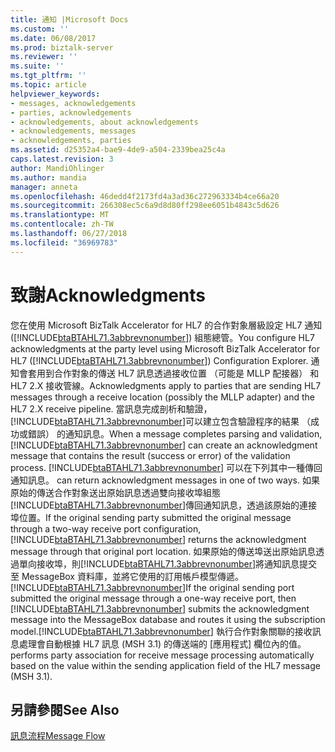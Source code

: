 ```yaml
---
title: 通知 |Microsoft Docs
ms.custom: ''
ms.date: 06/08/2017
ms.prod: biztalk-server
ms.reviewer: ''
ms.suite: ''
ms.tgt_pltfrm: ''
ms.topic: article
helpviewer_keywords:
- messages, acknowledgements
- parties, acknowledgements
- acknowledgements, about acknowledgements
- acknowledgements, messages
- acknowledgements, parties
ms.assetid: d25352a4-bae9-4de9-a504-2339bea25c4a
caps.latest.revision: 3
author: MandiOhlinger
ms.author: mandia
manager: anneta
ms.openlocfilehash: 46dedd4f2173fd4a3ad36c272963334b4ce66a20
ms.sourcegitcommit: 266308ec5c6a9d8d80ff298ee6051b4843c5d626
ms.translationtype: MT
ms.contentlocale: zh-TW
ms.lasthandoff: 06/27/2018
ms.locfileid: "36969783"
---
```

# <a name="acknowledgments"></a><span data-ttu-id="cc2a5-102">致謝</span><span class="sxs-lookup"><span data-stu-id="cc2a5-102">Acknowledgments</span></span>
<span data-ttu-id="cc2a5-103">您在使用 Microsoft BizTalk Accelerator for HL7 的合作對象層級設定 HL7 通知 ([!INCLUDE[btaBTAHL71.3abbrevnonumber](../../includes/btabtahl71-3abbrevnonumber-md.md)]) 組態總管。</span><span class="sxs-lookup"><span data-stu-id="cc2a5-103">You configure HL7 acknowledgments at the party level using Microsoft BizTalk Accelerator for HL7 ([!INCLUDE[btaBTAHL71.3abbrevnonumber](../../includes/btabtahl71-3abbrevnonumber-md.md)]) Configuration Explorer.</span></span> <span data-ttu-id="cc2a5-104">通知會套用到合作對象的傳送 HL7 訊息透過接收位置 （可能是 MLLP 配接器） 和 HL7 2.X 接收管線。</span><span class="sxs-lookup"><span data-stu-id="cc2a5-104">Acknowledgments apply to parties that are sending HL7 messages through a receive location (possibly the MLLP adapter) and the HL7 2.X receive pipeline.</span></span> <span data-ttu-id="cc2a5-105">當訊息完成剖析和驗證，[!INCLUDE[btaBTAHL71.3abbrevnonumber](../../includes/btabtahl71-3abbrevnonumber-md.md)]可以建立包含驗證程序的結果 （成功或錯誤） 的通知訊息。</span><span class="sxs-lookup"><span data-stu-id="cc2a5-105">When a message completes parsing and validation, [!INCLUDE[btaBTAHL71.3abbrevnonumber](../../includes/btabtahl71-3abbrevnonumber-md.md)] can create an acknowledgment message that contains the result (success or error) of the validation process.</span></span> [!INCLUDE[btaBTAHL71.3abbrevnonumber](../../includes/btabtahl71-3abbrevnonumber-md.md)]<span data-ttu-id="cc2a5-106"> 可以在下列其中一種傳回通知訊息。</span><span class="sxs-lookup"><span data-stu-id="cc2a5-106"> can return acknowledgment messages in one of two ways.</span></span> <span data-ttu-id="cc2a5-107">如果原始的傳送合作對象送出原始訊息透過雙向接收埠組態[!INCLUDE[btaBTAHL71.3abbrevnonumber](../../includes/btabtahl71-3abbrevnonumber-md.md)]傳回通知訊息，透過該原始的連接埠位置。</span><span class="sxs-lookup"><span data-stu-id="cc2a5-107">If the original sending party submitted the original message through a two-way receive port configuration, [!INCLUDE[btaBTAHL71.3abbrevnonumber](../../includes/btabtahl71-3abbrevnonumber-md.md)] returns the acknowledgment message through that original port location.</span></span> <span data-ttu-id="cc2a5-108">如果原始的傳送埠送出原始訊息透過單向接收埠，則[!INCLUDE[btaBTAHL71.3abbrevnonumber](../../includes/btabtahl71-3abbrevnonumber-md.md)]將通知訊息提交至 MessageBox 資料庫，並將它使用的訂用帳戶模型傳遞。[!INCLUDE[btaBTAHL71.3abbrevnonumber](../../includes/btabtahl71-3abbrevnonumber-md.md)]</span><span class="sxs-lookup"><span data-stu-id="cc2a5-108">If the original sending port submitted the original message through a one-way receive port, then [!INCLUDE[btaBTAHL71.3abbrevnonumber](../../includes/btabtahl71-3abbrevnonumber-md.md)] submits the acknowledgment message into the MessageBox database and routes it using the subscription model.[!INCLUDE[btaBTAHL71.3abbrevnonumber](../../includes/btabtahl71-3abbrevnonumber-md.md)]</span></span> <span data-ttu-id="cc2a5-109">執行合作對象關聯的接收訊息處理會自動根據 HL7 訊息 (MSH 3.1) 的傳送端的 [應用程式] 欄位內的值。</span><span class="sxs-lookup"><span data-stu-id="cc2a5-109">performs party association for receive message processing automatically based on the value within the sending application field of the HL7 message (MSH 3.1).</span></span>  
  
## <a name="see-also"></a><span data-ttu-id="cc2a5-110">另請參閱</span><span class="sxs-lookup"><span data-stu-id="cc2a5-110">See Also</span></span>  
 [<span data-ttu-id="cc2a5-111">訊息流程</span><span class="sxs-lookup"><span data-stu-id="cc2a5-111">Message Flow</span></span>](../../adapters-and-accelerators/accelerator-hl7/message-flow.md)